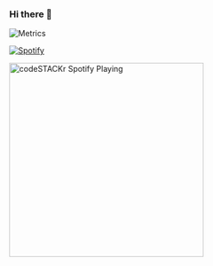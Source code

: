 ### Hi there 👋
<!-- If you're using "master" as default branch -->

<!-- <img src="https://github.com/efeumutaslan/efeumutaslan/blob/master/github-metrics.svg" alt="Metrics" width="100%"> -->
<!--
**efeumutaslan/efeumutaslan** is a ✨ _special_ ✨ repository because its `README.md` (this file) appears on your GitHub profile.

Here are some ideas to get you started:

- 🔭 I’m currently working on ...
- 🌱 I’m currently learning ...
- 👯 I’m looking to collaborate on ...
- 🤔 I’m looking for help with ...
- 💬 Ask me about ...
- 📫 How to reach me: ...
- 😄 Pronouns: ...
- ⚡ Fun fact: ...
-->
![Metrics](https://metrics.lecoq.io/efeumutaslan?template=classic&languages=1&achievements=1&isocalendar=1&isocalendar.duration=half-year&languages.limit=8&languages.sections=most-used&languages.colors=github&languages.threshold=0%25&languages.indepth=false&languages.recent.load=300&languages.recent.days=14&achievements.threshold=C&achievements.secrets=true&achievements.limit=0&config.timezone=Europe%2FIstanbul)


[![Spotify](novatorem-plikie5zy-efeumutaslan.vercel.app)](https://open.spotify.com/user/21ypbztfqlipppoibqnnrzbrq?si=268b64dedda34150)

 [<img src="https://novatorem-efeumutaslan.vercel.app/" alt="codeSTACKr Spotify Playing" width="350" />](https://open.spotify.com/user/21ypbztfqlipppoibqnnrzbrq?si=268b64dedda34150)
